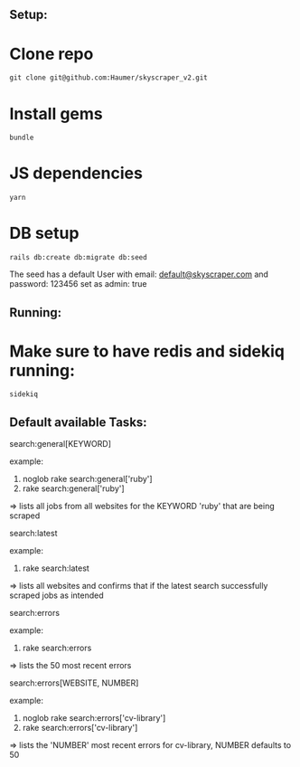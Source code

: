 ## Setup:

# Clone repo
```git clone git@github.com:Haumer/skyscraper_v2.git```

# Install gems
```bundle```

# JS dependencies
```yarn```

# DB setup
```rails db:create db:migrate db:seed```

The seed has a default User with email: default@skyscraper.com and password: 123456 set as admin: true

## Running:

# Make sure to have redis and sidekiq running:
```sidekiq```

## Default available Tasks:

search:general[KEYWORD]

example:
1. noglob rake search:general['ruby']
2. rake search:general\['ruby'\]

=> lists all jobs from all websites for the KEYWORD 'ruby' that are being
   scraped


search:latest

example:
1. rake search:latest

=> lists all websites and confirms that if the latest search successfully
   scraped jobs as intended


search:errors

example:
1. rake search:errors

=> lists the 50 most recent errors


search:errors[WEBSITE, NUMBER]

example:
1. noglob rake search:errors['cv-library']
2. rake search:errors\['cv-library'\]

=> lists the 'NUMBER' most recent errors for cv-library, NUMBER defaults to 50

